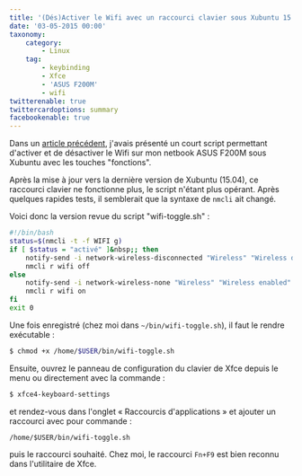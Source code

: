 ```yaml
---
title: '(Dés)Activer le Wifi avec un raccourci clavier sous Xubuntu 15.04 sur ASUS F200M'
date: '03-05-2015 00:00'
taxonomy:
    category:
        - Linux
    tag:
        - keybinding
        - Xfce
        - 'ASUS F200M'
        - wifi
twitterenable: true
twittercardoptions: summary
facebookenable: true
---
```


Dans un [article précédent](/blog/netbook-keybindings), j'avais présenté un court script permettant d'activer et de désactiver le Wifi sur mon netbook ASUS F200M sous Xubuntu avec les touches "fonctions".

Après la mise à jour vers la dernière version de Xubuntu (15.04), ce raccourci clavier ne fonctionne plus, le script n'étant plus opérant. Après quelques rapides tests, il semblerait que la syntaxe de `nmcli` ait changé.

Voici donc la version revue du script "wifi-toggle.sh"&nbsp;:

```bash
#!/bin/bash
status=$(nmcli -t -f WIFI g)
if [ $status = "activé" ]&nbsp;; then
    notify-send -i network-wireless-disconnected "Wireless" "Wireless disabled"
    nmcli r wifi off
else
    notify-send -i network-wireless-none "Wireless" "Wireless enabled"
    nmcli r wifi on
fi
exit 0
```

Une fois enregistré (chez moi dans `~/bin/wifi-toggle.sh`), il faut le rendre exécutable&nbsp;:

```bash
$ chmod +x /home/$USER/bin/wifi-toggle.sh
```

Ensuite, ouvrez le panneau de configuration du clavier de Xfce depuis le menu ou directement avec la commande&nbsp;:

```bash
$ xfce4-keyboard-settings
```
et rendez-vous dans l'onglet &laquo;&nbsp;Raccourcis d'applications&nbsp;&raquo; et ajouter un raccourci avec pour commande&nbsp;:

```
/home/$USER/bin/wifi-toggle.sh
```

puis le raccourci souhaité. Chez moi, le raccourci `Fn+F9` est bien reconnu dans l'utilitaire de Xfce.